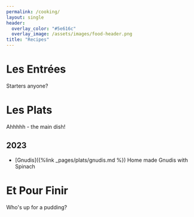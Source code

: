 ```yaml
---
permalink: /cooking/
layout: single
header:
  overlay_color: "#5e616c"
  overlay_image: /assets/images/food-header.png
title: "Recipes"
---
```


# Les Entrées
Starters anyone?

# Les Plats
Ahhhhh - the main dish!

## 2023

- [Gnudis]({%link _pages/plats/gnudis.md %}) Home made Gnudis with Spinach

# Et Pour Finir
Who's up for a pudding?

